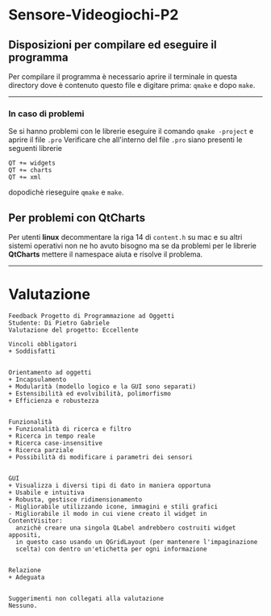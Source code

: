 # Sensore-Videogiochi-P2

## Disposizioni per compilare ed eseguire il programma
Per compilare il programma è necessario aprire il terminale in questa directory dove è contenuto questo file e digitare prima: `qmake` e dopo `make`.

---
### In caso di problemi
Se si hanno problemi con le librerie eseguire il comando `qmake -project` e aprire il file `.pro` 
Verificare che all'interno del file `.pro` siano presenti le seguenti librerie

````
QT += widgets
QT += charts
QT += xml
````

dopodichè rieseguire `qmake` e `make`.

## Per problemi con QtCharts
Per utenti **linux** decommentare la riga 14 di `content.h` su mac e su altri sistemi operativi non ne ho avuto bisogno ma se da problemi per le librerie **QtCharts** mettere il namespace aiuta e risolve il problema.

---

# Valutazione
````
Feedback Progetto di Programmazione ad Oggetti
Studente: Di Pietro Gabriele
Valutazione del progetto: Eccellente

Vincoli obbligatori
+ Soddisfatti


Orientamento ad oggetti
+ Incapsulamento
+ Modularità (modello logico e la GUI sono separati)
+ Estensibilità ed evolvibilità, polimorfismo
+ Efficienza e robustezza


Funzionalità
+ Funzionalità di ricerca e filtro
+ Ricerca in tempo reale
+ Ricerca case-insensitive
+ Ricerca parziale
+ Possibilità di modificare i parametri dei sensori


GUI
+ Visualizza i diversi tipi di dato in maniera opportuna
+ Usabile e intuitiva
+ Robusta, gestisce ridimensionamento
- Migliorabile utilizzando icone, immagini e stili grafici
- Migliorabile il modo in cui viene creato il widget in ContentVisitor:
  anziché creare una singola QLabel andrebbero costruiti widget appositi,
  in questo caso usando un QGridLayout (per mantenere l'impaginazione
  scelta) con dentro un'etichetta per ogni informazione


Relazione
+ Adeguata


Suggerimenti non collegati alla valutazione
Nessuno.
````

